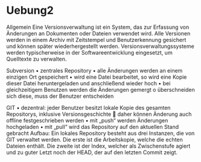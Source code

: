 Uebung2
=======
Allgemein
Eine Versionsverwaltung ist ein System, das zur Erfassung von Änderungen an Dokumenten oder Dateien verwendet wird. Alle Versionen werden in einem Archiv mit Zeitstempel und Benutzerkennung gesichert und können später wiederhergestellt werden. Versionsverwaltungssysteme werden typischerweise in der Softwareentwicklung eingesetzt, um Quelltexte zu verwalten.

Subversion
•	zentrales Repository
•	alle Änderungen werden an einem einzigen Ort gespeichert
•	wird eine Datei bearbeitet, so wird eine Kopie dieser Datei heruntergeladen und anschließend wieder hoch
•	bei gleichzeitigem Benutzen werden die Änderungen gemergt
  o	überschneiden sich diese, muss der Benutzer entscheiden

GIT
•	dezentral: jeder Benutzer besitzt lokale Kopie des gesamten Repositorys, inklusive Versionsgeschichte  daher können Änderung auch offline festgeschrieben werden
•	mit „push“ werden Änderungen hochgeladen
•	mit „pull“ wird das Repository auf den aktuellen Stand gebracht
Aufbau: Ein lokales Repository besteht aus drei Instanzen, die von GIT verwaltet werden. Die erste ist die Arbeitskopie, welche die echten Dateien enthält. Die zweite ist der Index, welcher als Zwischenstufe agiert und zu guter Letzt noch der HEAD, der auf den letzten Commit zeigt.

